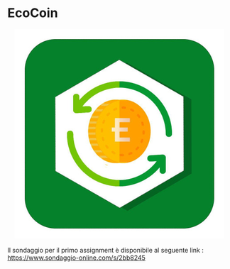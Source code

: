 # EcoCoin
<p align = "center">
  <img src="https://github.com/Giovannix97/EcoCoin/blob/master/Work%20Product/Images/logoReadMe.jpg" />
</p>

Il sondaggio per il primo assignment è disponibile al seguente link : https://www.sondaggio-online.com/s/2bb8245
